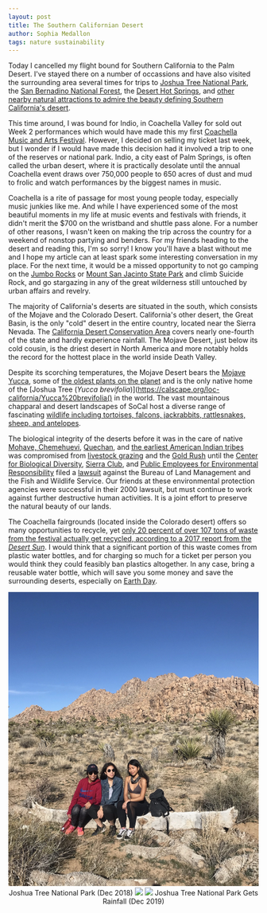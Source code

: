 ```yaml
---
layout: post
title: The Southern Californian Desert
author: Sophia Medallon
tags: nature sustainability
---
```


Today I cancelled my flight bound for Southern California to the Palm Desert. I've stayed there on a number of occassions and have also visited the surrounding area several times for trips to [Joshua Tree National Park](https://www.nps.gov/jotr/index.htm), the [San Bernadino National Forest](https://www.fs.usda.gov/sbnf), the [Desert Hot Springs](https://www.google.com/search?client=safari&rls=en&q=Desert+Hot+Springs&ie=UTF-8&oe=UTF-8), and [other nearby natural attractions to admire the beauty defining Southern California's desert](https://www.visitgreaterpalmsprings.com/california-deserts/regions/southern/).

This time around, I was bound for Indio, in Coachella Valley for sold out Week 2 performances which would have made this my first [Coachella Music and Arts Festival](https://coachella.com). However, I decided on selling my ticket last week, but I wonder if I would have made this decision had it involved a trip to one of the reserves or national park. Indio, a city east of Palm Springs, is often called the urban desert, where it is practically desolate until the annual Coachella event draws over 750,000 people to 650 acres of dust and mud to frolic and watch performances by the biggest names in music.

Coachella is a rite of passage for most young people today, especially music junkies like me. And while I have experienced some of the most beautiful moments in my life at music events and festivals with friends, it didn't merit the $700 on the wristband and shuttle pass alone. For a number of other reasons, I wasn't keen on making the trip across the country for a weekend of nonstop partying and benders. 
For my friends heading to the desert and reading this, I'm so sorry! I know you'll have a blast without me and I hope my article can at least spark some interesting conversation in my place. For the next time, it would be a missed opportunity to not go camping on the [Jumbo Rocks](https://www.nps.gov/jotr/planyourvisit/jumbo-rocks-campground.htm) or [Mount San Jacinto State Park](https://www.parks.ca.gov/?page_id=636) and climb Suicide Rock, and go stargazing in any of the great wilderness still untouched by urban affairs and revelry.

The majority of California's deserts are situated in the south, which consists of the Mojave and the Colorado Desert. California's other desert, the Great Basin, is the only "cold" desert in the entire country, located near the Sierra Nevada. The [California Desert Conservation Area](https://www.biologicaldiversity.org/programs/public_lands/deserts/california_desert_conservation_area/index.html) covers nearly one-fourth of the state and hardly experience rainfall. The Mojave Desert, just below its cold cousin, is the driest desert in North America and more notably holds the record for the hottest place in the world inside Death Valley. 

Despite its scorching temperatures, the Mojave Desert bears the [Mojave Yucca](https://calscape.org/Yucca-schidigera-(Mojave-Yucca)?srchcr=sc56e1c1e51f976), some of [the oldest plants on the planet](https://www.sciencefocus.com/nature/top-10-oldest-plants-on-the-planet/) and is the only native home of the [Joshua Tree (*Yucca brevifolia*)](https://calscape.org/loc-california/Yucca%20brevifolia() in the world. The vast mountainous chapparal and desert landscapes of SoCal host a diverse range of fascinating [wildlife including tortoises, falcons, jackrabbits, rattlesnakes, sheep, and antelopes](https://www.fs.usda.gov/land/pubs/ecoregions/ch40.html). 

The biological integrity of the deserts before it was in the care of native [Mohave, Chemehuevi](https://www.nps.gov/moja/learn/historyculture/index.htm), [Quechan](https://www.biologicaldiversity.org/programs/public_lands/deserts/california_desert_conservation_area/history.html), and [the earliest American Indian tribes](http://mojavedesert.net/people/american-indians.html) was compromised from [livestock grazing](https://www.parks.ca.gov/pages/735/files/insertgrasslandinvaders3up.pdf) and the [Gold Rush](https://www.parks.ca.gov/?page_id=1081) until the [Center for Biological Diversity](https://www.biologicaldiversity.org), [Sierra Club](https://www.sierraclub.org), and [Public Employees for Environmental Responsibility](https://peer.org) filed a  [lawsuit](https://www.biologicaldiversity.org/programs/public_lands/deserts/california_desert_conservation_area/pdfs/complaint_2000.pdf) against the Bureau of Land Management and the Fish and Wildlife Service. Our friends at these environmental protection agencies were successful in their 2000 lawsuit, but must continue to work against further destructive human activities. It is a joint effort to preserve the natural beauty of our lands. 

The Coachella fairgrounds (located inside the Colorado desert) offers so many opportunities to recycle, yet [only 20 percent of over 107 tons of waste from the festival actually get recycled, according to a 2017 report from the *Desert Sun*](https://www.desertsun.com/story/life/entertainment/music/coachella/2017/04/21/coachella-generates-107-tons-solid-waste-each-day-20-gets-recycled/305682001/). I would think that a significant portion of this waste comes from plastic water bottles, and for charging so much for a ticket per person you would think they could feasibly ban plastics altogether. In any case, bring a reusable water bottle, which will save you some money and save the surrounding deserts, especially on [Earth Day](https://www.earthday.org/earth-day-2023/).

<div style='text-align: center;'>
<img src='/images/IMG_1445.JPG'>
Joshua Tree National Park (Dec 2018)
<img src='/images/IMG_5434.png'>
<img src='/images/IMG_9042.png'>
Joshua Tree National Park Gets Rainfall (Dec 2019)
